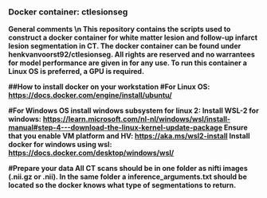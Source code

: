 ### Docker container: ctlesionseg
<b> General comments <b> \n
This repository contains the scripts used to construct a docker container for white matter lesion and follow-up infarct lesion segmentation in CT. The docker container can be found under henkvanvoorst92/ctlesionseg. All rights are reserved and no warrantees for model performance are given in for any use. To run this container a Linux OS is preferred, a GPU is required.

##How to install docker on your workstation
#For Linux OS:
https://docs.docker.com/engine/install/ubuntu/

#For Windows OS install windows subsystem for linux 2: 
Install WSL-2 for windows: https://learn.microsoft.com/nl-nl/windows/wsl/install-manual#step-4---download-the-linux-kernel-update-package
Ensure that you enable VM platform and HV: https://aka.ms/wsl2-install
Install docker for windows using wsl: https://docs.docker.com/desktop/windows/wsl/

#Prepare your data
All CT scans should be in one folder as nifti images (.nii.gz or .nii). In the same folder a inference_arguments.txt should be located so the docker knows what type of segmentations to return.


